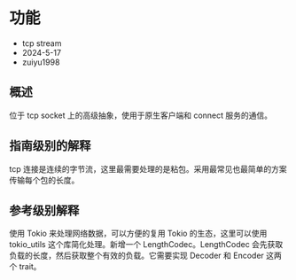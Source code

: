 # 功能

- tcp stream
- 2024-5-17
- zuiyu1998

## 概述

位于 tcp socket 上的高级抽象，使用于原生客户端和 connect 服务的通信。

## 指南级别的解释

tcp 连接是连续的字节流，这里最需要处理的是粘包。采用最常见也最简单的方案传输每个包的长度。

## 参考级别解释

使用 Tokio 来处理网络数据，可以方便的复用 Tokio 的生态，这里可以使用 tokio_utils 这个库简化处理。新增一个 LengthCodec。LengthCodec 会先获取负载的长度，然后获取整个有效的负载。它需要实现 Decoder 和 Encoder 这两个 trait。
